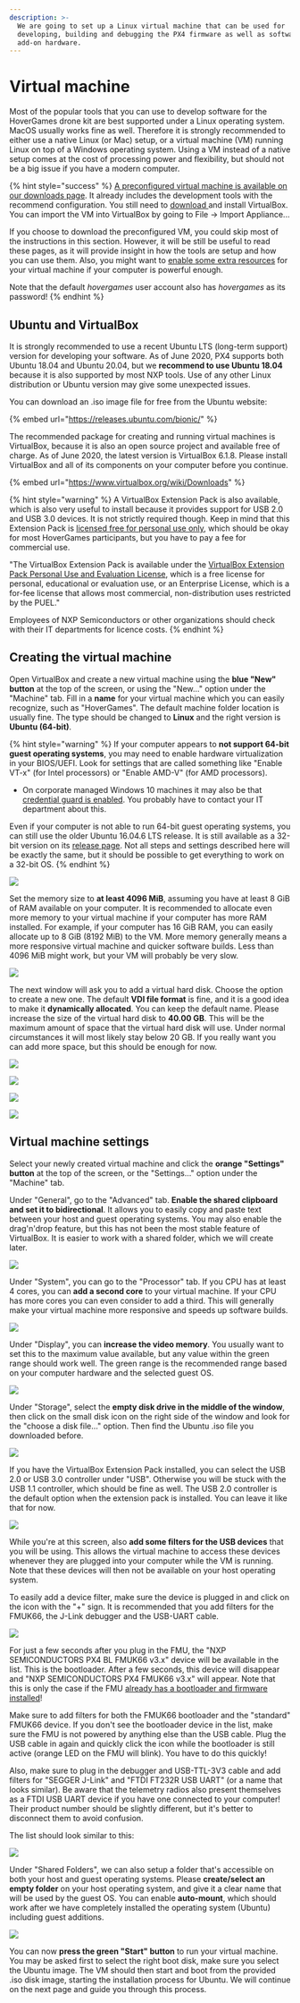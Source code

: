 ```yaml
---
description: >-
  We are going to set up a Linux virtual machine that can be used for
  developing, building and debugging the PX4 firmware as well as software for
  add-on hardware.
---
```


# Virtual machine

Most of the popular tools that you can use to develop software for the HoverGames drone kit are best supported under a Linux operating system. MacOS usually works fine as well. Therefore it is strongly recommended to either use a native Linux \(or Mac\) setup, or a virtual machine \(VM\) running Linux on top of a Windows operating system. Using a VM instead of a native setup comes at the cost of processing power and flexibility, but should not be a big issue if you have a modern computer.

{% hint style="success" %}
[A preconfigured virtual machine is available on our downloads page](../../downloads.md#preconfigured-virtual-machine-image-with-development-tools). It already includes the development tools with the recommend configuration. You still need to [download ](../../downloads.md#oracle-vm-virtualbox)and install VirtualBox. You can import the VM into VirtualBox by going to File -&gt; Import Appliance...

If you choose to download the preconfigured VM, you could skip most of the instructions in this section. However, it will be still be useful to read these pages, as it will provide insight in how the tools are setup and how you can use them. Also, you might want to [enable some extra resources](virtual-machine.md#virtual-machine-properties) for your virtual machine if your computer is powerful enough.

Note that the default _hovergames_ user account also has _hovergames_ as its password!
{% endhint %}

## Ubuntu and VirtualBox

It is strongly recommended to use a recent Ubuntu LTS \(long-term support\) version for developing your software. As of June 2020, PX4 supports both Ubuntu 18.04 and Ubuntu 20.04, but we **recommend to use Ubuntu 18.04** because it is also supported by most NXP tools. Use of any other Linux distribution or Ubuntu version may give some unexpected issues. 

You can download an .iso image file for free from the Ubuntu website:

{% embed url="https://releases.ubuntu.com/bionic/" %}

The recommended package for creating and running virtual machines is VirtualBox, because it is also an open source project and available free of charge. As of June 2020, the latest version is VirtualBox 6.1.8. Please install VirtualBox and all of its components on your computer before you continue.  

{% embed url="https://www.virtualbox.org/wiki/Downloads" %}

{% hint style="warning" %}
A VirtualBox Extension Pack is also available, which is also very useful to install because it provides support for USB 2.0 and USB 3.0 devices. It is not strictly required though. Keep in mind that this Extension Pack is [licensed free for personal use only](https://www.virtualbox.org/wiki/Licensing_FAQ), which should be okay for most HoverGames participants, but you have to pay a fee for commercial use.

"The VirtualBox Extension Pack is available under the [VirtualBox Extension Pack Personal Use and Evaluation License](https://www.virtualbox.org/wiki/VirtualBox_PUEL), which is a free license for personal, educational or evaluation use, or an Enterprise License, which is a for-fee license that allows most commercial, non-distribution uses restricted by the PUEL."

Employees of NXP Semiconductors or other organizations should check with their IT departments for licence costs.
{% endhint %}

## Creating the virtual machine

Open VirtualBox and create a new virtual machine using the **blue "New" button** at the top of the screen, or using the "New..." option under the "Machine" tab. Fill in a **name** for your virtual machine which you can easily recognize, such as "HoverGames". The default machine folder location is usually fine. The type should be changed to **Linux** and the right version is **Ubuntu \(64-bit\)**.

{% hint style="warning" %}
If your computer appears to **not support 64-bit** **guest operating systems**, you may need to enable hardware virtualization in your BIOS/UEFI. Look for settings that are called something like "Enable VT-x" \(for Intel processors\) or "Enable AMD-V" \(for AMD processors\).

* On corporate managed Windows 10 machines it may also be that [credential guard is enabled](https://support.microsoft.com/en-us/help/3204980/virtualization-applications-do-not-work-together-with-hyper-v-device-g). You probably have to contact your IT department about this.

Even if your computer is not able to run 64-bit guest operating systems, you can still use the older Ubuntu 16.04.6 LTS release. It is still available as a 32-bit version on its [release page](https://releases.ubuntu.com/xenial/). Not all steps and settings described here will be exactly the same, but it should be possible to get everything to work on a 32-bit OS.
{% endhint %}

![](../../.gitbook/assets/hg_vm1.png)

Set the memory size to **at least 4096 MiB**, assuming you have at least 8 GiB of RAM available on your computer. It is recommended to allocate even more memory to your virtual machine if your computer has more RAM installed. For example, if your computer has 16 GiB RAM, you can easily allocate up to 8 GiB \(8192 MiB\) to the VM. More memory generally means a more responsive virtual machine and quicker software builds. Less than 4096 MiB might work, but your VM will probably be very slow.

![](../../.gitbook/assets/hg_vm2.png)

The next window will ask you to add a virtual hard disk. Choose the option to create a new one. The default **VDI file format** is fine, and it is a good idea to make it **dynamically allocated**. You can keep the default name. Please increase the size of the virtual hard disk to **40.00 GB**. This will be the maximum amount of space that the virtual hard disk will use. Under normal circumstances it will most likely stay below 20 GB. If you really want you can add more space, but this should be enough for now.

![](../../.gitbook/assets/hg_vm3.png)

![](../../.gitbook/assets/hg_vm4.png)

![](../../.gitbook/assets/hg_vm5.png)

![](../../.gitbook/assets/hg_vm6.png)

## Virtual machine settings

Select your newly created virtual machine and click the **orange "Settings" button** at the top of the screen, or the "Settings..." option under the "Machine" tab.

Under "General", go to the "Advanced" tab. **Enable the shared clipboard and set it to bidirectional**. It allows you to easily copy and paste text between your host and guest operating systems. You may also enable the drag'n'drop feature, but this has not been the most stable feature of VirtualBox. It is easier to work with a shared folder, which we will create later.

![](../../.gitbook/assets/hg_vm7.png)

Under "System", you can go to the "Processor" tab. If you CPU has at least 4 cores, you can **add a second core** to your virtual machine. If your CPU has more cores you can even consider to add a third. This will generally make your virtual machine more responsive and speeds up software builds.

![](../../.gitbook/assets/hg_vm8.png)

Under "Display", you can **increase the video memory**. You usually want to set this to the maximum value available, but any value within the green range should work well. The green range is the recommended range based on your computer hardware and the selected guest OS.

![](../../.gitbook/assets/hg_vm9.png)

Under "Storage", select the **empty disk drive in the middle of the window**, then click on the small disk icon on the right side of the window and look for the "choose a disk file..." option. Then find the Ubuntu .iso file you downloaded before.

![](../../.gitbook/assets/hg_vm10.png)

If you have the VirtualBox Extension Pack installed, you can select the USB 2.0 or USB 3.0 controller under "USB". Otherwise you will be stuck with the USB 1.1 controller, which should be fine as well. The USB 2.0 controller is the default option when the extension pack is installed. You can leave it like that for now.

![](../../.gitbook/assets/hg_vm11.png)

While you're at this screen, also **add some filters for the USB devices** that you will be using. This allows the virtual machine to access these devices whenever they are plugged into your computer while the VM is running. Note that these devices will then not be available on your host operating system.

To easily add a device filter, make sure the device is plugged in and click on the icon with the "+" sign. It is recommended that you add filters for the FMUK66, the J-Link debugger and the USB-UART cable.

![](../../.gitbook/assets/hg_vm12.png)

For just a few seconds after you plug in the FMU, the "NXP SEMICONDUCTORS PX4 BL FMUK66 v3.x" device will be available in the list. This is the bootloader. After a few seconds, this device will disappear and "NXP SEMICONDUCTORS PX4 FMUK66 v3.x" will appear. Note that this is only the case if the FMU [already has a bootloader and firmware installed](../../userguide/programming.md)! 

Make sure to add filters for both the FMUK66 bootloader and the "standard" FMUK66 device. If you don't see the bootloader device in the list, make sure the FMU is not powered by anything else than the USB cable. Plug the USB cable in again and quickly click the icon while the bootloader is still active \(orange LED on the FMU will blink\). You have to do this quickly!

Also, make sure to plug in the debugger and USB-TTL-3V3 cable and add filters for "SEGGER J-Link" and "FTDI FT232R USB UART" \(or a name that looks similar\). Be aware that the telemetry radios also present themselves as a FTDI USB UART device if you have one connected to your computer! Their product number should be slightly different, but it's better to disconnect them to avoid confusion.

The list should look similar to this:

![](../../.gitbook/assets/hg_vm13.png)

Under "Shared Folders", we can also setup a folder that's accessible on both your host and guest operating systems. Please **create/select an empty folder** on your host operating system, and give it a clear name that will be used by the guest OS. You can enable **auto-mount**, which should work after we have completely installed the operating system \(Ubuntu\) including guest additions. 

![](../../.gitbook/assets/hg_vm14.png)

You can now **press the green "Start" button** to run your virtual machine. You may be asked first to select the right boot disk, make sure you select the Ubuntu image. The VM should then start and boot from the provided .iso disk image, starting the installation process for Ubuntu. We will continue on the next page and guide you through this process.

